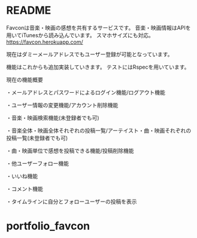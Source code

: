 # README

Favconは音楽・映画の感想を共有するサービスです。
音楽・映画情報はAPIを用いてiTunesから読み込んでいます。
スマホサイズにも対応。
https://favcon.herokuapp.com/

現在はダミーメールアドレスでもユーザー登録が可能となっています。

機能はこれからも追加実装していきます。
テストにはRspecを用いています。

現在の機能概要

・メールアドレスとパスワードによるログイン機能/ログアウト機能

・ユーザー情報の変更機能/アカウント削除機能

・音楽・映画検索機能(未登録者でも可)

・音楽全体・映画全体それぞれの投稿一覧/アーテイスト・曲・映画それぞれの投稿一覧(未登録者でも可)

・曲・映画単位で感想を投稿できる機能/投稿削除機能

・他ユーザーフォロー機能

・いいね機能

・コメント機能

・タイムラインに自分とフォローユーザーの投稿を表示

# portfolio_favcon
